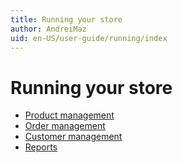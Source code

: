 ```yaml
---
title: Running your store
author: AndreiMaz
uid: en-US/user-guide/running/index
---
```

# Running your store

* [Product management](xref:en-US/user-guide/running/product-management/index)
* [Order management](xref:en-US/user-guide/running/order-management/index)
* [Customer management](xref:en-US/user-guide/running/customer-management/index)
* [Reports](xref:en-US/user-guide/running/reports/index)
